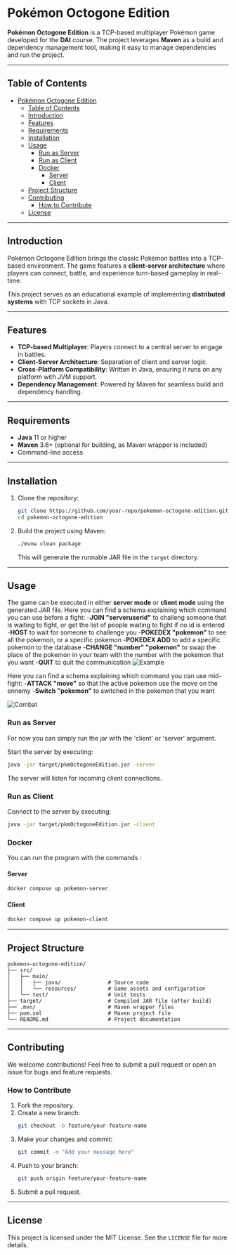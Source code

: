 
# Pokémon Octogone Edition

**Pokémon Octogone Edition** is a TCP-based multiplayer Pokémon game developed for the **DAI** course. The project leverages **Maven** as a build and dependency management tool, making it easy to manage dependencies and run the project.

---

## Table of Contents

- [Pokémon Octogone Edition](#pokémon-octogone-edition)
  - [Table of Contents](#table-of-contents)
  - [Introduction](#introduction)
  - [Features](#features)
  - [Requirements](#requirements)
  - [Installation](#installation)
  - [Usage](#usage)
    - [Run as Server](#run-as-server)
    - [Run as Client](#run-as-client)
    - [Docker](#docker)
      - [Server](#server)
      - [Client](#client)
  - [Project Structure](#project-structure)
  - [Contributing](#contributing)
    - [How to Contribute](#how-to-contribute)
  - [License](#license)

---

## Introduction

Pokémon Octogone Edition brings the classic Pokémon battles into a TCP-based environment. The game features a **client-server architecture** where players can connect, battle, and experience turn-based gameplay in real-time. 

This project serves as an educational example of implementing **distributed systems** with TCP sockets in Java.

---

## Features

- **TCP-based Multiplayer**: Players connect to a central server to engage in battles.
- **Client-Server Architecture**: Separation of client and server logic.
- **Cross-Platform Compatibility**: Written in Java, ensuring it runs on any platform with JVM support.
- **Dependency Management**: Powered by Maven for seamless build and dependency handling.

---

## Requirements

- **Java** 11 or higher
- **Maven** 3.6+ (optional for building, as Maven wrapper is included)
- Command-line access

---

## Installation

1. Clone the repository:
   ```bash
   git clone https://github.com/your-repo/pokemon-octogone-edition.git
   cd pokemon-octogone-edition
   ```

2. Build the project using Maven:
   ```bash
   ./mvnw clean package
   ```

   This will generate the runnable JAR file in the `target` directory.

---

## Usage

The game can be executed in either **server mode** or **client mode** using the generated JAR file.
Here you can find a schema explaining which command you can use before a fight:
    -**JOIN "serveruserid"** to challeng someone that is waiting to fight, or get the list of people waiting to fight if no id is entered
    -**HOST** to wait for someone to challenge you
    -**POKEDEX "pokemon"** to see all the pokemon, or a specific pokemon
    -**POKEDEX ADD** to add a specific pokemon to the database
    -**CHANGE "number" "pokemon"** to swap the place of the pokemon in your team with the number with the pokemon that you want
    -**QUIT** to quit the communication
![Example](Protocole/functionnal-example.png)


Here you can find a schema explaining which command you can use mid-fight:
    -**ATTACK "move"** so that the active pokemon use the move on the ennemy
    -**Switch "pokemon"** to switched in the pokemon that you want
    
![Combat](Protocole/functionnalCombatExample.png)
### Run as Server

For now you can simply run the jar with the 'client' or 'server' argument.

Start the server by executing:
```bash
java -jar target/pkmOctogoneEdition.jar -server
```

The server will listen for incoming client connections.

### Run as Client

Connect to the server by executing:
```bash
java -jar target/pkmOctogoneEdition.jar -client
```

### Docker
You can run the program with the commands :
#### Server
```bash
docker compose up pokemon-server                                                      
```
#### Client
```bash
docker compose up pokemon-client                                                       
```


---

## Project Structure

```
pokemon-octogone-edition/
├── src/
│   ├── main/
│   │   ├── java/               # Source code
│   │   └── resources/          # Game assets and configuration
│   └── test/                   # Unit tests
├── target/                     # Compiled JAR file (after build)
├── .mvn/                       # Maven wrapper files
├── pom.xml                     # Maven project file
└── README.md                   # Project documentation
```

---

## Contributing

We welcome contributions! Feel free to submit a pull request or open an issue for bugs and feature requests.

### How to Contribute

1. Fork the repository.
2. Create a new branch:
   ```bash
   git checkout -b feature/your-feature-name
   ```
3. Make your changes and commit:
   ```bash
   git commit -m "Add your message here"
   ```
4. Push to your branch:
   ```bash
   git push origin feature/your-feature-name
   ```
5. Submit a pull request.

---

## License

This project is licensed under the MIT License. See the `LICENSE` file for more details.
